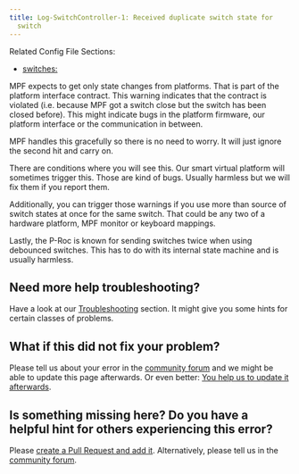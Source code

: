 ```yaml
---
title: Log-SwitchController-1: Received duplicate switch state for
  switch
---
```


Related Config File Sections:

* [switches:](../config/switches.md)

MPF expects to get only state changes from platforms. That is part of
the platform interface contract. This warning indicates that the
contract is violated (i.e. because MPF got a switch close but the switch
has been closed before). This might indicate bugs in the platform
firmware, our platform interface or the communication in between.

MPF handles this gracefully so there is no need to worry. It will just
ignore the second hit and carry on.

There are conditions where you will see this. Our smart virtual platform
will sometimes trigger this. Those are kind of bugs. Usually harmless
but we will fix them if you report them.

Additionally, you can trigger those warnings if you use more than source
of switch states at once for the same switch. That could be any two of a
hardware platform, MPF monitor or keyboard mappings.

Lastly, the P-Roc is known for sending switches twice when using
debounced switches. This has to do with its internal state machine and
is usually harmless.

## Need more help troubleshooting?

Have a look at our [Troubleshooting](../troubleshooting/index.md) section. It might give you some hints for certain classes of
problems.

## What if this did not fix your problem?

Please tell us about your error in the [community forum](../community/index.md) and we might
be able to update this page afterwards. Or even better:
[You help us to update it afterwards](../about/help_docs.md).

## Is something missing here? Do you have a helpful hint for others experiencing this error?

Please
[create a Pull Request and add it](../about/help_docs.md). Alternatively, please tell us in the [community forum](../community/index.md).
